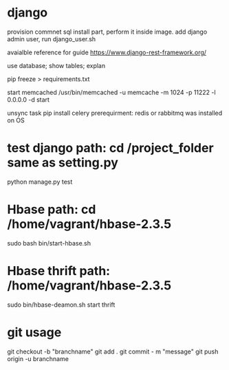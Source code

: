# django
provision commnet sql install part, perform it inside image.
add django admin user, run django_user.sh

avaialble reference for guide
https://www.django-rest-framework.org/


use database;
show tables;
explan

pip freeze > requirements.txt

start memcached
/usr/bin/memcached -u memcache -m 1024 -p 11222 -l 0.0.0.0 -d start

unsync task
pip install celery
prerequirment: redis or rabbitmq was installed on OS

# test django     path: cd /project_folder same as setting.py
python manage.py test

# Hbase       path: cd /home/vagrant/hbase-2.3.5
sudo bash bin/start-hbase.sh
# Hbase thrift     path:  /home/vagrant/hbase-2.3.5
sudo bin/hbase-deamon.sh start thrift


# git usage
git checkout -b "branchname"
git add .
git commit - m "message"
git push origin -u branchname